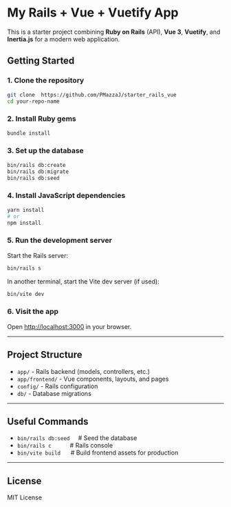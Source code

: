 # My Rails + Vue + Vuetify App

This is a starter project combining **Ruby on Rails** (API), **Vue 3**, **Vuetify**, and **Inertia.js** for a modern web application.

## Getting Started

### 1. Clone the repository

```sh
git clone  https://github.com/PMazzaJ/starter_rails_vue
cd your-repo-name
```

### 2. Install Ruby gems

```sh
bundle install
```

### 3. Set up the database

```sh
bin/rails db:create
bin/rails db:migrate
bin/rails db:seed
```

### 4. Install JavaScript dependencies

```sh
yarn install
# or
npm install
```

### 5. Run the development server

Start the Rails server:
```sh
bin/rails s
```

In another terminal, start the Vite dev server (if used):
```sh
bin/vite dev
```

### 6. Visit the app

Open [http://localhost:3000](http://localhost:3000) in your browser.

---

## Project Structure

- `app/` - Rails backend (models, controllers, etc.)
- `app/frontend/` - Vue components, layouts, and pages
- `config/` - Rails configuration
- `db/` - Database migrations

---

## Useful Commands

- `bin/rails db:seed` &nbsp;&nbsp;&nbsp;&nbsp;# Seed the database
- `bin/rails c` &nbsp;&nbsp;&nbsp;&nbsp;&nbsp;&nbsp;&nbsp;&nbsp;&nbsp;&nbsp;# Rails console
- `bin/vite build` &nbsp;&nbsp;&nbsp;&nbsp;&nbsp;# Build frontend assets for production

---

## License

MIT License
